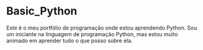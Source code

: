 # Basic_Python
Este é o meu portfólio de programação onde estou aprendendo Python. Sou um iniciante na linguagem de programação Python, mas estou muito animado em aprender tudo o que posso sobre ela.
